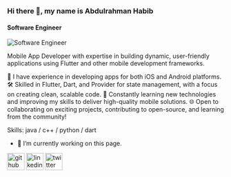 ### Hi there 👋, my name is Abdulrahman Habib
#### Software Engineer
![Software Engineer](https://pbs.twimg.com/profile_images/1844405996254359561/p3iT23GF_400x400.jpg)

 Mobile App Developer with expertise in building dynamic, user-friendly applications using Flutter and other mobile development frameworks.

💼 I have experience in developing apps for both iOS and Android platforms.
🛠 Skilled in Flutter, Dart, and Provider for state management, with a focus on creating clean, scalable code.
🚀 Constantly learning new technologies and improving my skills to deliver high-quality mobile solutions.
🌐 Open to collaborating on exciting projects, contributing to open-source, and learning from the community!

Skills: java / c++ / python / dart

- 🔭 I’m currently working on this page. 


[<img src='https://cdn.jsdelivr.net/npm/simple-icons@3.0.1/icons/github.svg' alt='github' height='40'>](https://github.com/abdohabib447)  [<img src='https://cdn.jsdelivr.net/npm/simple-icons@3.0.1/icons/linkedin.svg' alt='linkedin' height='40'>](https://www.linkedin.com/in/abdulrahman-habib-b40693265/)  [<img src='https://cdn.jsdelivr.net/npm/simple-icons@3.0.1/icons/twitter.svg' alt='twitter' height='40'>](https://twitter.com/abdohabib447)  

